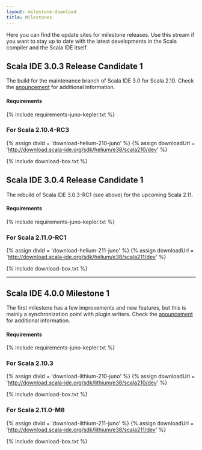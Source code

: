 ```yaml
---
layout: milestone-download
title: Milestones
---
```


Here you can find the update sites for milestone releases. Use this stream if you want to stay
up to date with the latest developments in the Scala compiler and the Scala IDE itself.

## Scala IDE 3.0.3 Release Candidate 1

The build for the maintenance branch of Scala IDE 3.0 for Scala 2.10. Check the [anouncement](/blog/release-notes-3.0.3-RC01.html) for additional information.

#### Requirements
{% include requirements-juno-kepler.txt %}

### For Scala 2.10.4-RC3

{% assign divId = 'download-helium-210-juno' %}
{% assign downloadUrl = 'http://download.scala-ide.org/sdk/helium/e38/scala210/dev' %}

{% include download-box.txt %}

## Scala IDE 3.0.4 Release Candidate 1

The rebuild of Scala IDE 3.0.3-RC1 (see above) for the upcoming Scala 2.11.

#### Requirements
{% include requirements-juno-kepler.txt %}

### For Scala 2.11.0-RC1

{% assign divId = 'download-helium-211-juno' %}
{% assign downloadUrl = 'http://download.scala-ide.org/sdk/helium/e38/scala211/dev' %}

{% include download-box.txt %}

----

## Scala IDE 4.0.0 Milestone 1

The first milestone has a few improvements and new features, but this is mainly a synchronization point with plugin writers. Check the [anouncement](/blog/release-notes-4.0.0-M1.html) for additional information.

#### Requirements
{% include requirements-juno-kepler.txt %}

### For Scala 2.10.3

{% assign divId = 'download-lithium-210-juno' %}
{% assign downloadUrl = 'http://download.scala-ide.org/sdk/lithium/e38/scala210/dev' %}

{% include download-box.txt %}

### For Scala 2.11.0-M8

{% assign divId = 'download-lithium-211-juno' %}
{% assign downloadUrl = 'http://download.scala-ide.org/sdk/lithium/e38/scala211/dev' %}

{% include download-box.txt %}

